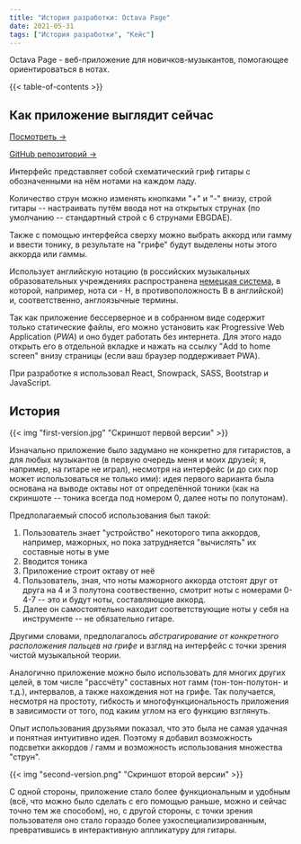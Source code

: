 ```yaml
---
title: "История разработки: Octava Page"
date: 2021-05-31
tags: ["История разработки", "Кейс"]
---
```


Octava Page - веб-приложение для новичков-музыкантов,
помогающее ориентироваться в нотах.
<!--more-->

{{< table-of-contents >}}

## Как приложение выглядит сейчас

[Посмотреть →](https://sprkweb.github.io/octava-page/)

[GitHub репозиторий →](https://github.com/sprkweb/octava-page)

Интерфейс представляет собой схематический гриф гитары с обозначенными на нём
нотами на каждом ладу.

Количество струн можно изменять кнопками "+" и "-" внизу, строй гитары --
настраивать путём ввода нот на открытых струнах (по умолчанию -- стандартный
строй с 6 струнами EBGDAE).

Также с помощью интерфейса сверху можно выбрать аккорд или гамму и ввести
тонику, в результате на "грифе" будут выделены ноты этого аккорда или гаммы.

Использует английскую нотацию (в российских музыкальных образовательных
учреждениях распространена [немецкая система](https://ru.wikipedia.org/wiki/%D0%91%D1%83%D0%BA%D0%B2%D0%B5%D0%BD%D0%BD%D0%B0%D1%8F_%D0%BD%D0%BE%D1%82%D0%B0%D1%86%D0%B8%D1%8F),
в которой, например, нота си - H, в противоположность B в английской)
и, соответственно, англоязычные термины.

Так как приложение беcсерверное и в собранном виде содержит только статические
файлы, его можно установить как Progressive Web Application (_PWA_) и оно будет
работать без интернета. Для этого надо открыть его в отдельной вкладке и нажать
на ссылку "Add to home screen" внизу страницы (если ваш браузер поддерживает PWA).

При разработке я использовал React, Snowpack, SASS, Bootstrap и JavaScript.

## История

{{< img "first-version.jpg" "Скриншот первой версии" >}}

Изначально приложение было задумано не конкретно для гитаристов, а для любых
музыкантов (в первую очередь меня и моих друзей; я, например, на гитаре не
играл), несмотря на интерфейс (и до сих пор может использоваться не только
ими): идея первого варианта была
основана на выводе октавы нот от определённой тоники (как на скриншоте -- тоника
всегда под номером 0, далее ноты по полутонам).

Предполагаемый способ использования был такой:

1. Пользователь знает "устройство" некоторого типа аккордов, например, мажорных,
но пока затрудняется "вычислять" их составные ноты в уме
2. Вводится тоника
3. Приложение строит октаву от неё
4. Пользователь, зная, что ноты мажорного аккорда отстоят друг от друга на
4 и 3 полутона соотвественно, смотрит ноты с номерами 0-4-7 -- это и будут
ноты, составляющие аккорд.
5. Далее он самостоятельно находит соответствующие ноты у себя на инструменте -- 
не обязательно гитаре.

Другими словами, предполагалось _абстрагирование от конкретного расположения
пальцев на грифе_ и взгляд на интерфейс с точки зрения чистой музыкальной теории.

Аналогично приложение можно было использовать для многих других целей, в том
числе "рассчёту" составных нот гамм (тон-тон-полутон- и т.д.), интервалов,
а также нахождения нот на грифе. Так получается, несмотря на простоту,
гибкость и многофункциональность приложения в зависимости от
того, под каким углом на его функцию взглянуть.

Опыт использования друзьями показал, что это была не самая удачная и понятная
интуитивно идея. Поэтому я добавил возможность подсветки аккордов / гамм и
возможность использования множества "струн".

{{< img "second-version.png" "Скриншот второй версии" >}}

С одной стороны, приложение стало более функциональным и удобным (всё, что
можно было сделать с его помощью раньше, можно и сейчас точно тем же способом),
но, с другой стороны, с точки зрения пользователя оно стало гораздо более
узкоспециализированным, превратившись в интерактивную аппликатуру для гитары.
